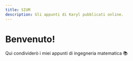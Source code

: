 ```yaml
---
title: SIUM
description: Gli appunti di Karyl pubblicati online.
---
```


# Benvenuto!

Qui condividerò i miei appunti di ingegneria matematica 📚